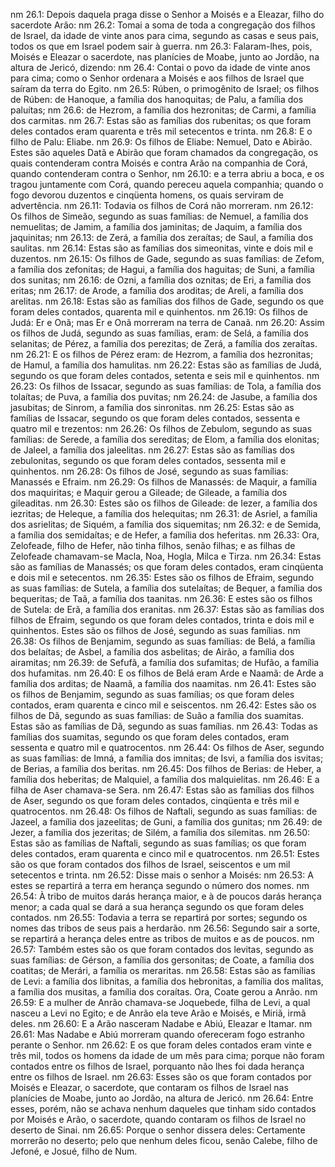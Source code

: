nm 26.1: Depois daquela praga disse o Senhor a Moisés e a Eleazar, filho do sacerdote Arão:
nm 26.2: Tomai a soma de toda a congregação dos filhos de Israel, da idade de vinte anos para cima, segundo as casas e seus pais, todos os que em Israel podem sair à guerra.
nm 26.3: Falaram-lhes, pois, Moisés e Eleazar o sacerdote, nas planícies de Moabe, junto ao Jordão, na altura de Jericó, dizendo:
nm 26.4: Contai o povo da idade de vinte anos para cima; como o Senhor ordenara a Moisés e aos filhos de Israel que saíram da terra do Egito.
nm 26.5: Rúben, o primogênito de Israel; os filhos de Rúben: de Hanoque, a família dos hanoquitas; de Palu, a família dos paluítas;
nm 26.6: de Hezrom, a família dos hezronitas; de Carmi, a família dos carmitas.
nm 26.7: Estas são as famílias dos rubenitas; os que foram deles contados eram quarenta e três mil setecentos e trinta.
nm 26.8: E o filho de Palu: Eliabe.
nm 26.9: Os filhos de Eliabe: Nemuel, Dato e Abirão. Estes são aqueles Datã e Abirão que foram chamados da congregação, os quais contenderam contra Moisés e contra Arão na companhia de Corá, quando contenderam contra o Senhor,
nm 26.10: e a terra abriu a boca, e os tragou juntamente com Corá, quando pereceu aquela companhia; quando o fogo devorou duzentos e cinqüenta homens, os quais serviram de advertência.
nm 26.11: Todavia os filhos de Corá não morreram.
nm 26.12: Os filhos de Simeão, segundo as suas famílias: de Nemuel, a família dos nemuelitas; de Jamim, a família dos jaminitas; de Jaquim, a família dos jaquinitas;
nm 26.13: de Zerá, a família dos zeraítas; de Saul, a família dos saulitas.
nm 26.14: Estas são as famílias dos simeonitas, vinte e dois mil e duzentos.
nm 26.15: Os filhos de Gade, segundo as suas famílias: de Zefom, a família dos zefonitas; de Hagui, a família dos haguitas; de Suni, a família dos sunitas;
nm 26.16: de Ozni, a família dos oznitas; de Eri, a família dos eritas;
nm 26.17: de Arode, a família dos aroditas; de Areli, a família dos arelitas.
nm 26.18: Estas são as famílias dos filhos de Gade, segundo os que foram deles contados, quarenta mil e quinhentos.
nm 26.19: Os filhos de Judá: Er e Onã; mas Er e Onã morreram na terra de Canaã.
nm 26.20: Assim os filhos de Judá, segundo as suas famílias, eram: de Selá, a família dos selanitas; de Pérez, a família dos perezitas; de Zerá, a família dos zeraítas.
nm 26.21: E os filhos de Pérez eram: de Hezrom, a família dos hezronitas; de Hamul, a família dos hamulitas.
nm 26.22: Estas são as famílias de Judá, segundo os que foram deles contados, setenta e seis mil e quinhentos.
nm 26.23: Os filhos de Issacar, segundo as suas famílias: de Tola, a família dos tolaítas; de Puva, a família dos puvitas;
nm 26.24: de Jasube, a família dos jasubitas; de Sinrom, a família dos sinronitas.
nm 26.25: Estas são as famílias de Issacar, segundo os que foram deles contados, sessenta e quatro mil e trezentos:
nm 26.26: Os filhos de Zebulom, segundo as suas famílias: de Serede, a família dos sereditas; de Elom, a família dos elonitas; de Jaleel, a família dos jaleelitas.
nm 26.27: Estas são as famílias dos zebulonitas, segundo os que foram deles contados, sessenta mil e quinhentos.
nm 26.28: Os filhos de José, segundo as suas famílias: Manassés e Efraim.
nm 26.29: Os filhos de Manassés: de Maquir, a família dos maquiritas; e Maquir gerou a Gileade; de Gileade, a família dos gileaditas.
nm 26.30: Estes são os filhos de Gileade: de Iezer, a família dos iezritas; de Heleque, a família dos helequitas;
nm 26.31: de Asriel, a família dos asrielitas; de Siquém, a família dos siquemitas;
nm 26.32: e de Semida, a família dos semidaítas; e de Hefer, a família dos heferitas.
nm 26.33: Ora, Zelofeade, filho de Hefer, não tinha filhos, senão filhas; e as filhas de Zelofeade chamavam-se Macla, Noa, Hogla, Milca e Tirza.
nm 26.34: Estas são as famílias de Manassés; os que foram deles contados, eram cinqüenta e dois mil e setecentos.
nm 26.35: Estes são os filhos de Efraim, segundo as suas famílias: de Sutela, a família dos sutelaítas; de Bequer, a família dos bequeritas; de Taã, a família dos taanitas.
nm 26.36: E estes são os filhos de Sutela: de Erã, a família dos eranitas.
nm 26.37: Estas são as famílias dos filhos de Efraim, segundo os que foram deles contados, trinta e dois mil e quinhentos. Estes são os filhos de José, segundo as suas famílias.
nm 26.38: Os filhos de Benjamim, segundo as suas famílias: de Belá, a família dos belaítas; de Asbel, a família dos asbelitas; de Airão, a família dos airamitas;
nm 26.39: de Sefufã, a família dos sufamitas; de Hufão, a família dos hufamitas.
nm 26.40: E os filhos de Belá eram Arde e Naamã: de Arde a família dos arditas; de Naamã, a família dos naamitas.
nm 26.41: Estes são os filhos de Benjamim, segundo as suas famílias; os que foram deles contados, eram quarenta e cinco mil e seiscentos.
nm 26.42: Estes são os filhos de Dã, segundo as suas famílias: de Suão a família dos suamitas. Estas são as famílias de Dã, segundo as suas famílias.
nm 26.43: Todas as famílias dos suamitas, segundo os que foram deles contados, eram sessenta e quatro mil e quatrocentos.
nm 26.44: Os filhos de Aser, segundo as suas famílias: de Imná, a família dos imnitas; de Isvi, a família dos isvitas; de Berias, a família dos beritas.
nm 26.45: Dos filhos de Berias: de Heber, a família dos heberitas; de Malquiel, a família dos malquielitas.
nm 26.46: E a filha de Aser chamava-se Sera.
nm 26.47: Estas são as famílias dos filhos de Aser, segundo os que foram deles contados, cinqüenta e três mil e quatrocentos.
nm 26.48: Os filhos de Naftali, segundo as suas famílias: de Jazeel, a família dos jazeelitas; de Guni, a família dos gunitas;
nm 26.49: de Jezer, a família dos jezeritas; de Silém, a família dos silemitas.
nm 26.50: Estas são as famílias de Naftali, segundo as suas famílias; os que foram deles contados, eram quarenta e cinco mil e quatrocentos.
nm 26.51: Estes são os que foram contados dos filhos de Israel, seiscentos e um mil setecentos e trinta.
nm 26.52: Disse mais o senhor a Moisés:
nm 26.53: A estes se repartirá a terra em herança segundo o número dos nomes.
nm 26.54: À tribo de muitos darás herança maior, e à de poucos darás herança menor; a cada qual se dará a sua herança segundo os que foram deles contados.
nm 26.55: Todavia a terra se repartirá por sortes; segundo os nomes das tribos de seus pais a herdarão.
nm 26.56: Segundo sair a sorte, se repartirá a herança deles entre as tribos de muitos e as de poucos.
nm 26.57: Também estes são os que foram contados dos levitas, segundo as suas famílias: de Gérson, a família dos gersonitas; de Coate, a família dos coatitas; de Merári, a família os meraritas.
nm 26.58: Estas são as famílias de Levi: a família dos libnitas, a família dos hebronitas, a família dos malitas, a família dos musitas, a família dos coraítas. Ora, Coate gerou a Anrão.
nm 26.59: E a mulher de Anrão chamava-se Joquebede, filha de Levi, a qual nasceu a Levi no Egito; e de Anrão ela teve Arão e Moisés, e Miriã, irmã deles.
nm 26.60: E a Arão nasceram Nadabe e Abiú, Eleazar e Itamar.
nm 26.61: Mas Nadabe e Abiú morreram quando ofereceram fogo estranho perante o Senhor.
nm 26.62: E os que foram deles contados eram vinte e três mil, todos os homens da idade de um mês para cima; porque não foram contados entre os filhos de Israel, porquanto não lhes foi dada herança entre os filhos de Israel.
nm 26.63: Esses são os que foram contados por Moisés e Eleazar, o sacerdote, que contaram os filhos de Israel nas planícies de Moabe, junto ao Jordão, na altura de Jericó.
nm 26.64: Entre esses, porém, não se achava nenhum daqueles que tinham sido contados por Moisés e Arão, o sacerdote, quando contaram os filhos de Israel no deserto de Sinai.
nm 26.65: Porque o senhor dissera deles: Certamente morrerão no deserto; pelo que nenhum deles ficou, senão Calebe, filho de Jefoné, e Josué, filho de Num.
